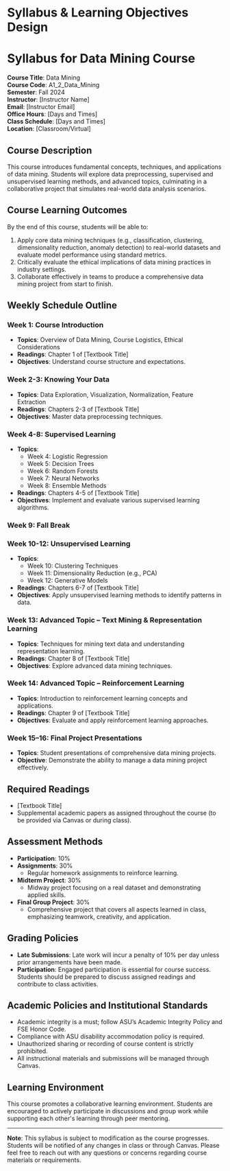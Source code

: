 Syllabus & Learning Objectives Design
=====================================

# Syllabus for Data Mining Course

**Course Title**: Data Mining  
**Course Code**: A1_2_Data_Mining  
**Semester**: Fall 2024  
**Instructor**: [Instructor Name]  
**Email**: [Instructor Email]  
**Office Hours**: [Days and Times]  
**Class Schedule**: [Days and Times]  
**Location**: [Classroom/Virtual]  

## Course Description
This course introduces fundamental concepts, techniques, and applications of data mining. Students will explore data preprocessing, supervised and unsupervised learning methods, and advanced topics, culminating in a collaborative project that simulates real-world data analysis scenarios.

## Course Learning Outcomes
By the end of this course, students will be able to:
1. Apply core data mining techniques (e.g., classification, clustering, dimensionality reduction, anomaly detection) to real-world datasets and evaluate model performance using standard metrics.
2. Critically evaluate the ethical implications of data mining practices in industry settings.
3. Collaborate effectively in teams to produce a comprehensive data mining project from start to finish.

## Weekly Schedule Outline

### Week 1: Course Introduction
- **Topics**: Overview of Data Mining, Course Logistics, Ethical Considerations
- **Readings**: Chapter 1 of [Textbook Title]
- **Objectives**: Understand course structure and expectations.

### Week 2-3: Knowing Your Data
- **Topics**: Data Exploration, Visualization, Normalization, Feature Extraction
- **Readings**: Chapters 2-3 of [Textbook Title]
- **Objectives**: Master data preprocessing techniques.

### Week 4-8: Supervised Learning
- **Topics**: 
  - Week 4: Logistic Regression
  - Week 5: Decision Trees
  - Week 6: Random Forests
  - Week 7: Neural Networks
  - Week 8: Ensemble Methods
- **Readings**: Chapters 4-5 of [Textbook Title]
- **Objectives**: Implement and evaluate various supervised learning algorithms.

### Week 9: Fall Break

### Week 10-12: Unsupervised Learning
- **Topics**: 
  - Week 10: Clustering Techniques
  - Week 11: Dimensionality Reduction (e.g., PCA)
  - Week 12: Generative Models
- **Readings**: Chapters 6-7 of [Textbook Title]
- **Objectives**: Apply unsupervised learning methods to identify patterns in data.

### Week 13: Advanced Topic – Text Mining & Representation Learning
- **Topics**: Techniques for mining text data and understanding representation learning.
- **Readings**: Chapter 8 of [Textbook Title]
- **Objectives**: Explore advanced data mining techniques.

### Week 14: Advanced Topic – Reinforcement Learning
- **Topics**: Introduction to reinforcement learning concepts and applications.
- **Readings**: Chapter 9 of [Textbook Title]
- **Objectives**: Evaluate and apply reinforcement learning approaches.

### Week 15–16: Final Project Presentations
- **Topics**: Student presentations of comprehensive data mining projects.
- **Objective**: Demonstrate the ability to manage a data mining project effectively.

## Required Readings
- [Textbook Title]
- Supplemental academic papers as assigned throughout the course (to be provided via Canvas or during class).

## Assessment Methods
- **Participation**: 10%  
- **Assignments**: 30%  
  - Regular homework assignments to reinforce learning.
- **Midterm Project**: 30%  
  - Midway project focusing on a real dataset and demonstrating applied skills.
- **Final Group Project**: 30%  
  - Comprehensive project that covers all aspects learned in class, emphasizing teamwork, creativity, and application.

## Grading Policies
- **Late Submissions**: Late work will incur a penalty of 10% per day unless prior arrangements have been made.
- **Participation**: Engaged participation is essential for course success. Students should be prepared to discuss assigned readings and contribute to class activities.

## Academic Policies and Institutional Standards
- Academic integrity is a must; follow ASU’s Academic Integrity Policy and FSE Honor Code.
- Compliance with ASU disability accommodation policy is required.
- Unauthorized sharing or recording of course content is strictly prohibited.
- All instructional materials and submissions will be managed through Canvas.

## Learning Environment
This course promotes a collaborative learning environment. Students are encouraged to actively participate in discussions and group work while supporting each other's learning through peer mentoring.

---

**Note**: This syllabus is subject to modification as the course progresses. Students will be notified of any changes in class or through Canvas. Please feel free to reach out with any questions or concerns regarding course materials or requirements.